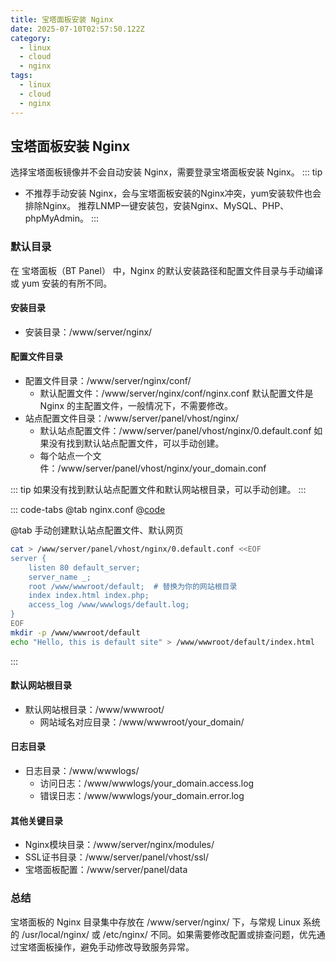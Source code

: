 ```yaml
---
title: 宝塔面板安装 Nginx
date: 2025-07-10T02:57:50.122Z
category:
  - linux
  - cloud
  - nginx
tags:
  - linux
  - cloud
  - nginx
---
```


## 宝塔面板安装 Nginx

选择宝塔面板镜像并不会自动安装 Nginx，需要登录宝塔面板安装 Nginx。
::: tip
- 不推荐手动安装 Nginx，会与宝塔面板安装的Nginx冲突，yum安装软件也会排除Nginx。
  推荐LNMP一键安装包，安装Nginx、MySQL、PHP、phpMyAdmin。
:::

### 默认目录

在 宝塔面板（BT Panel） 中，Nginx 的默认安装路径和配置文件目录与手动编译或 yum 安装的有所不同。

#### 安装目录

- 安装目录：/www/server/nginx/

#### 配置文件目录

- 配置文件目录：/www/server/nginx/conf/
  + 默认配置文件：/www/server/nginx/conf/nginx.conf <Tip>默认配置文件是 Nginx 的主配置文件，一般情况下，不需要修改。</Tip>
- 站点配置文件目录：/www/server/panel/vhost/nginx/
  + 默认站点配置文件：/www/server/panel/vhost/nginx/0.default.conf <Tip>如果没有找到默认站点配置文件，可以手动创建。</Tip>
  + 每个站点一个文件：/www/server/panel/vhost/nginx/your_domain.conf

::: tip
如果没有找到默认站点配置文件和默认网站根目录，可以手动创建。
:::

::: code-tabs
@tab nginx.conf
@[code](../code/nginx/nginx.conf)

@tab 手动创建默认站点配置文件、默认网页
```bash
cat > /www/server/panel/vhost/nginx/0.default.conf <<EOF
server {
    listen 80 default_server;
    server_name _;
    root /www/wwwroot/default;  # 替换为你的网站根目录
    index index.html index.php;
    access_log /www/wwwlogs/default.log;
}
EOF
mkdir -p /www/wwwroot/default
echo "Hello, this is default site" > /www/wwwroot/default/index.html
```

:::
#### 默认网站根目录

- 默认网站根目录：/www/wwwroot/
  + 网站域名对应目录：/www/wwwroot/your_domain/

#### 日志目录

- 日志目录：/www/wwwlogs/
  + 访问日志：/www/wwwlogs/your_domain.access.log
  + 错误日志：/www/wwwlogs/your_domain.error.log

#### 其他关键目录

- Nginx模块目录：/www/server/nginx/modules/
- SSL证书目录：/www/server/panel/vhost/ssl/
- 宝塔面板配置：/www/server/panel/data

### 总结

宝塔面板的 Nginx 目录集中存放在 /www/server/nginx/ 下，与常规 Linux 系统的 /usr/local/nginx/ 或 /etc/nginx/ 不同。如果需要修改配置或排查问题，优先通过宝塔面板操作，避免手动修改导致服务异常。
